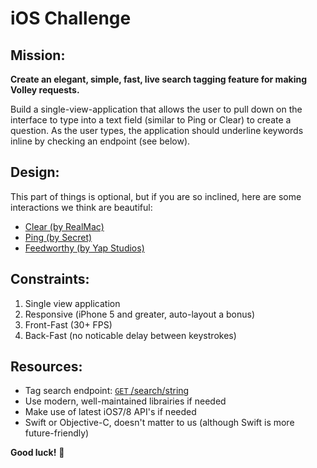 iOS Challenge
===

Mission:
---
**Create an elegant, simple, fast, live search tagging feature for making Volley requests.**

Build a single-view-application that allows the user to pull down on the interface to type into a text field (similar to Ping or Clear) to create a question. As the user types, the application should underline keywords inline by checking an endpoint (see below). 

Design:
---
This part of things is optional, but if you are so inclined, here are some interactions we think are beautiful:

- [Clear (by RealMac)](https://raw.githubusercontent.com/VolleyIndustries/readme/master/development/assets/clear.mov)
- [Ping (by Secret)](https://raw.githubusercontent.com/VolleyIndustries/readme/master/development/assets/ping.mov)
- [Feedworthy (by Yap Studios)](https://raw.githubusercontent.com/VolleyIndustries/readme/master/development/assets/feedworthy.mov)

Constraints:
---
1. Single view application
2. Responsive (iPhone 5 and greater, auto-layout a bonus)
3. Front-Fast (30+ FPS)
4. Back-Fast (no noticable delay between keystrokes)

Resources:
---
- Tag search endpoint: [<code>GET</code> /search/string](http://volley-dev.herokuapp.com/search/string?string_query=Wondering%20what%20other%20ios%20developers%20use%20for%20package%20control)
- Use modern, well-maintained librairies if needed
- Make use of latest iOS7/8 API's if needed
- Swift or Objective-C, doesn't matter to us (although Swift is more future-friendly)

**Good luck!** :rocket:
